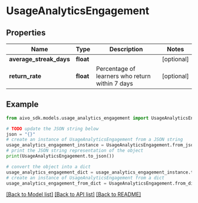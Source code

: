 # UsageAnalyticsEngagement


## Properties

Name | Type | Description | Notes
------------ | ------------- | ------------- | -------------
**average_streak_days** | **float** |  | [optional] 
**return_rate** | **float** | Percentage of learners who return within 7 days | [optional] 

## Example

```python
from aivo_sdk.models.usage_analytics_engagement import UsageAnalyticsEngagement

# TODO update the JSON string below
json = "{}"
# create an instance of UsageAnalyticsEngagement from a JSON string
usage_analytics_engagement_instance = UsageAnalyticsEngagement.from_json(json)
# print the JSON string representation of the object
print(UsageAnalyticsEngagement.to_json())

# convert the object into a dict
usage_analytics_engagement_dict = usage_analytics_engagement_instance.to_dict()
# create an instance of UsageAnalyticsEngagement from a dict
usage_analytics_engagement_from_dict = UsageAnalyticsEngagement.from_dict(usage_analytics_engagement_dict)
```
[[Back to Model list]](../README.md#documentation-for-models) [[Back to API list]](../README.md#documentation-for-api-endpoints) [[Back to README]](../README.md)


